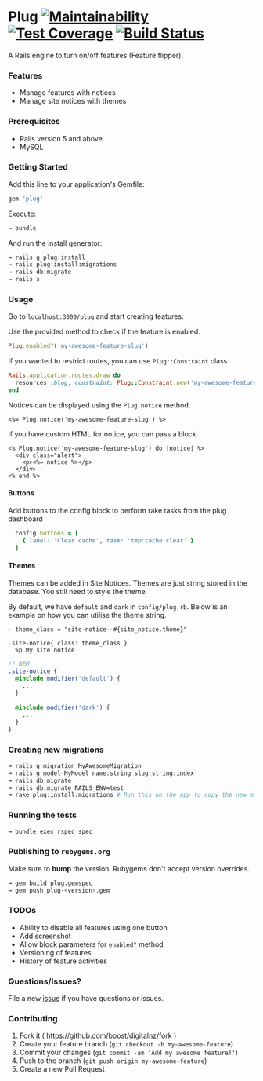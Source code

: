 # Plug [![Maintainability](https://api.codeclimate.com/v1/badges/6246b1cd8e42603c42f6/maintainability)](https://codeclimate.com/github/DigitalNZ/plug/maintainability) [![Test Coverage](https://api.codeclimate.com/v1/badges/6246b1cd8e42603c42f6/test_coverage)](https://codeclimate.com/github/DigitalNZ/plug/test_coverage) [![Build Status](https://travis-ci.org/DigitalNZ/plug.svg?branch=master)](https://travis-ci.org/DigitalNZ/plug)

A Rails engine to turn on/off features (Feature flipper).

### Features

- Manage features with notices
- Manage site notices with themes

### Prerequisites

- Rails version 5 and above
- MySQL

### Getting Started

Add this line to your application's Gemfile:

```ruby
gem 'plug'
```

Execute:

```bash
→ bundle
```

And run the install generator:

```bash
→ rails g plug:install
→ rails plug:install:migrations
→ rails db:migrate
→ rails s
```

### Usage

Go to `localhost:3000/plug` and start creating features.

Use the provided method to check if the feature is enabled.

```ruby
Plug.enabled?('my-awesome-feature-slug')
```

If you wanted to restrict routes, you can use `Plug::Constraint` class

```ruby
Rails.application.routes.draw do
  resources :blog, constraint: Plug::Constraint.new('my-awesome-feature-slug')
end
```

Notices can be displayed using the `Plug.notice` method.

```erb
<%= Plug.notice('my-awesome-feature-slug') %>
```

If you have custom HTML for notice, you can pass a block.


```erb
<% Plug.notice('my-awesome-feature-slug') do |notice| %>
  <div class="alert">
    <p><%= notice %></p>
  </div>
<% end %>
```

#### Buttons
Add buttons to the config block to perform rake tasks from the plug dashboard

```ruby
  config.buttons = [
    { label: 'Clear cache', task: 'tmp:cache:clear' }
  ]
```

#### Themes
Themes can be added in Site Notices. Themes are just string stored in the database. You still need to style the theme.

By default, we have `default` and `dark` in `config/plug.rb`. Below is an example on how you can utilise the theme string.

```haml
- theme_class = "site-notice--#{site_notice.theme}"

.site-notice{ class: theme_class }
  %p My site notice
```

```scss
// BEM
.site-notice {
  @include modifier('default') {
    ...
  }
  
  @include modifier('dark') {
    ...
  }
}
```

### Creating new migrations

```bash
→ rails g migration MyAwesomeMigration
→ rails g model MyModel name:string slug:string:index
→ rails db:migrate
→ rails db:migrate RAILS_ENV=test
→ rake plug:install:migrations # Run this on the app to copy the new migrations
```

### Running the tests

```bash
→ bundle exec rspec spec
```

### Publishing to `rubygems.org`

Make sure to **bump** the version. Rubygems don't accept version overrides.

```bash
→ gem build plug.gemspec
→ gem push plug-<version>.gem
```

### TODOs

- Ability to disable all features using one button
- Add screenshot
- Allow block parameters for `enabled?` method
- Versioning of features
- History of feature activities


### Questions/Issues?

File a new [issue](https://github.com/digitalnz/plug/issues/new) if you have questions or issues.

### Contributing

1. Fork it ( https://github.com/boost/digitalnz/fork )
2. Create your feature branch (`git checkout -b my-awesome-feature`)
3. Commit your changes (`git commit -am 'Add my awesome feature!'`)
4. Push to the branch (`git push origin my-awesome-feature`)
5. Create a new Pull Request
